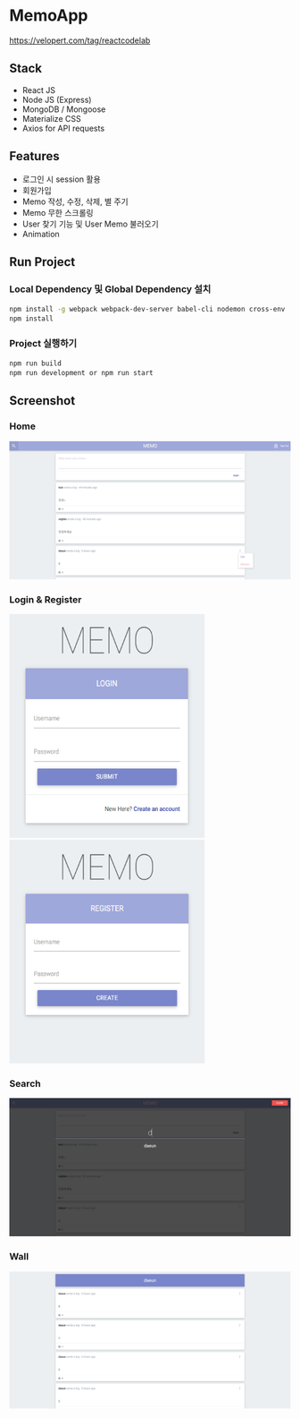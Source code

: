 # MemoApp

https://velopert.com/tag/reactcodelab

## Stack

- React JS
- Node JS (Express)
- MongoDB / Mongoose
- Materialize CSS
- Axios for API requests

## Features

- 로그인 시 session 활용
- 회원가입
- Memo 작성, 수정, 삭제, 별 주기
- Memo 무한 스크롤링
- User 찾기 기능 및 User Memo 불러오기
- Animation

## Run Project

### Local Dependency 및 Global Dependency 설치

```bash
npm install -g webpack webpack-dev-server babel-cli nodemon cross-env
npm install
```

### Project 실행하기

```bash
npm run build
npm run development or npm run start
```

## Screenshot

### Home

<img src="./images/Home.PNG" title="Home" alt="Home"></img>

### Login & Register

<img src="./images/Login.PNG" width="350px" height="400px" title="Login" alt="Login"></img>
<img src="./images/Register.PNG" width="350px"  height="400px" title="Register" alt="Register"></img>

### Search

<img src="./images/Search.PNG" title="Search" alt="Search"></img>

### Wall

<img src="./images/Wall.PNG" title="Wall" alt="Wall"></img>
